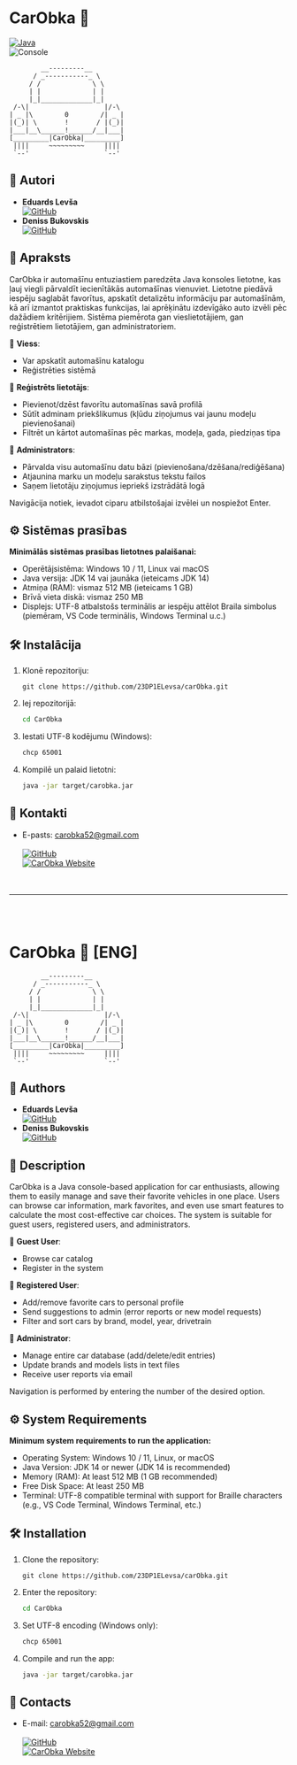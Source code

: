 # CarObka 🚗

[![Java](https://img.shields.io/badge/Java-%23ED8B00.svg?logo=openjdk&logoColor=white)](#) <br>
![Console](https://img.shields.io/badge/Platform-Console-lightgrey)

```
        __---------__
      / _-----------_ \
     / /             \ \
     | |             | |
     |_|_____________|_|
 /-\|                   |/-\
| _ |\        0        /| _ |
|(_)| \       !       / |(_)|
|___|__\______!______/__|___|
[_________|CarObka|_________] 
 ||||     ~~~~~~~~~     ||||
 `--'                   `--' 
 ```

## 👥  Autori

- **Eduards Levša** <br> [![GitHub](https://img.shields.io/badge/GitHub-%23121011.svg?logo=github&logoColor=white)](https://github.com/23DP1ELevsa)
- **Deniss Bukovskis** <br> [![GitHub](https://img.shields.io/badge/GitHub-%23121011.svg?logo=github&logoColor=white)](https://github.com/23DP1DBuko)

## 📝 Apraksts

CarObka ir automašīnu entuziastiem paredzēta Java konsoles lietotne, kas ļauj viegli pārvaldīt iecienītākās automašīnas vienuviet. Lietotne piedāvā iespēju saglabāt favorītus, apskatīt detalizētu informāciju par automašīnām, kā arī izmantot praktiskas funkcijas, lai aprēķinātu izdevīgāko auto izvēli pēc dažādiem kritērijiem. Sistēma piemērota gan vieslietotājiem, gan reģistrētiem lietotājiem, gan administratoriem.

🔹 **Viess**:
- Var apskatīt automašīnu katalogu
- Reģistrēties sistēmā

🔹 **Reģistrēts lietotājs**:
- Pievienot/dzēst favorītu automašīnas savā profilā
- Sūtīt adminam priekšlikumus (kļūdu ziņojumus vai jaunu modeļu pievienošanai)
- Filtrēt un kārtot automašīnas pēc markas, modeļa, gada, piedziņas tipa

🔹 **Administrators**:
- Pārvalda visu automašīnu datu bāzi (pievienošana/dzēšana/rediģēšana)
- Atjaunina marku un modeļu sarakstus tekstu failos
- Saņem lietotāju ziņojumus iepriekš izstrādātā logā

Navigācija notiek, ievadot ciparu atbilstošajai izvēlei un nospiežot Enter.

## ⚙️ Sistēmas prasības

**Minimālās sistēmas prasības lietotnes palaišanai:**
- Operētājsistēma: Windows 10 / 11, Linux vai macOS
- Java versija: JDK 14 vai jaunāka (ieteicams JDK 14)
- Atmiņa (RAM): vismaz 512 MB (ieteicams 1 GB)
- Brīvā vieta diskā: vismaz 250 MB
- Displejs: UTF-8 atbalstošs terminālis ar iespēju attēlot Braila simbolus (piemēram, VS Code terminālis, Windows Terminal u.c.)

## 🛠  Instalācija

1. Klonē repozitoriju:
   ```console
   git clone https://github.com/23DP1ELevsa/carObka.git
   ```
2. Iej repozitorijā:
   ```bash
   cd CarObka
   ```
3. Iestati UTF-8 kodējumu (Windows):
    ```bash
    chcp 65001
    ```
4. Kompilē un palaid lietotni:
   ```bash
   java -jar target/carobka.jar
   ```
    
## 📩  Kontakti

- E-pasts: carobka52@gmail.com <br><br>
[![GitHub](https://img.shields.io/badge/GitHub-CarObka_weblapa-181717?style=flat-square&logo=github)](https://github.com/23DP1DBuko/carObka-website) <br>
[![CarObka Website](https://img.shields.io/badge/CarObka%20Weblapa-4285F4?logo=GoogleChrome&logoColor=white)](https://23dp1dbuko.github.io/carObka-website/) <br><br><br>


---
<br><br>

# CarObka 🚗 [ENG]

```
        __---------__
      / _-----------_ \
     / /             \ \
     | |             | |
     |_|_____________|_|
 /-\|                   |/-\
| _ |\        0        /| _ |
|(_)| \       !       / |(_)|
|___|__\______!______/__|___|
[_________|CarObka|_________] 
 ||||     ~~~~~~~~~     ||||
 `--'                   `--' 
 ```

## 👥  Authors

- **Eduards Levša** <br> [![GitHub](https://img.shields.io/badge/GitHub-%23121011.svg?logo=github&logoColor=white)](https://github.com/23DP1ELevsa)
- **Deniss Bukovskis** <br> [![GitHub](https://img.shields.io/badge/GitHub-%23121011.svg?logo=github&logoColor=white)](https://github.com/23DP1DBuko)

## 📝 Description

CarObka is a Java console-based application for car enthusiasts, allowing them to easily manage and save their favorite vehicles in one place. Users can browse car information, mark favorites, and even use smart features to calculate the most cost-effective car choices. The system is suitable for guest users, registered users, and administrators.

🔹 **Guest User**:
- Browse car catalog
- Register in the system

🔹 **Registered User**:
- Add/remove favorite cars to personal profile
- Send suggestions to admin (error reports or new model requests)
- Filter and sort cars by brand, model, year, drivetrain

🔹 **Administrator**:
- Manage entire car database (add/delete/edit entries)
- Update brands and models lists in text files
- Receive user reports via email

Navigation is performed by entering the number of the desired option.

## ⚙️ System Requirements

**Minimum system requirements to run the application:**
- Operating System: Windows 10 / 11, Linux, or macOS
- Java Version: JDK 14 or newer (JDK 14 is recommended)
- Memory (RAM): At least 512 MB (1 GB recommended)
- Free Disk Space: At least 250 MB
- Terminal: UTF-8 compatible terminal with support for Braille characters (e.g., VS Code Terminal, Windows Terminal, etc.)

## 🛠️ Installation

1. Clone the repository:
   ```console
   git clone https://github.com/23DP1ELevsa/carObka.git
   ```
2. Enter the repository:
   ```bash
   cd CarObka
   ```
3. Set UTF-8 encoding (Windows only):
    ```bash
    chcp 65001
    ```
4. Compile and run the app:
   ```bash
   java -jar target/carobka.jar
   ```

## 📩  Contacts

- E-mail: carobka52@gmail.com <br><br>
[![GitHub](https://img.shields.io/badge/GitHub-CarObka_website-181717?style=flat-square&logo=github)](https://github.com/23DP1DBuko/carObka-website) <br>
[![CarObka Website](https://img.shields.io/badge/CarObka%20Website-4285F4?logo=GoogleChrome&logoColor=white)](https://23dp1dbuko.github.io/carObka-website/) <br><br><br>

